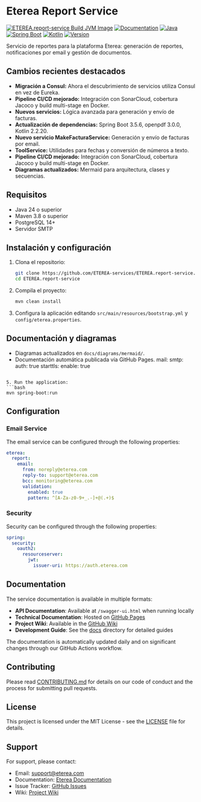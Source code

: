 # Eterea Report Service

[![ETEREA.report-service Build JVM Image](https://github.com/ETEREA-services/ETEREA.report-service/actions/workflows/maven.yml/badge.svg?branch=main)](https://github.com/ETEREA-services/ETEREA.report-service/actions/workflows/maven.yml)
[![Documentation](https://github.com/ETEREA-services/ETEREA.report-service/actions/workflows/pages.yml/badge.svg)](https://github.com/ETEREA-services/ETEREA.report-service/actions/workflows/pages.yml)
[![Java](https://img.shields.io/badge/Java-24-red.svg)](https://www.oracle.com/java/technologies/javase/jdk24-archive-downloads.html)
[![Spring Boot](https://img.shields.io/badge/Spring%20Boot-3.5.6-brightgreen.svg)](https://spring.io/projects/spring-boot)
[![Kotlin](https://img.shields.io/badge/Kotlin-2.2.20-blue.svg)](https://kotlinlang.org/)
[![Version](https://img.shields.io/badge/Version-1.3.0-blue.svg)](https://github.com/ETEREA-services/ETEREA.report-service)

Servicio de reportes para la plataforma Eterea: generación de reportes, notificaciones por email y gestión de documentos.

## Cambios recientes destacados

- **Migración a Consul:** Ahora el descubrimiento de servicios utiliza Consul en vez de Eureka.
- **Pipeline CI/CD mejorado:** Integración con SonarCloud, cobertura Jacoco y build multi-stage en Docker.
- **Nuevos servicios:** Lógica avanzada para generación y envío de facturas.
- **Actualización de dependencias:** Spring Boot 3.5.6, openpdf 3.0.0, Kotlin 2.2.20.
- **Nuevo servicio MakeFacturaService:** Generación y envío de facturas por email.
- **ToolService:** Utilidades para fechas y conversión de números a texto.
- **Pipeline CI/CD mejorado:** Integración con SonarCloud, cobertura Jacoco y build multi-stage en Docker.
- **Diagramas actualizados:** Mermaid para arquitectura, clases y secuencias.

## Requisitos

- Java 24 o superior
- Maven 3.8 o superior
- PostgreSQL 14+
- Servidor SMTP

## Instalación y configuración

1. Clona el repositorio:
   ```bash
   git clone https://github.com/ETEREA-services/ETEREA.report-service.git
   cd ETEREA.report-service
   ```
2. Compila el proyecto:
   ```bash
   mvn clean install
   ```
3. Configura la aplicación editando `src/main/resources/bootstrap.yml` y `config/eterea.properties`.

## Documentación y diagramas

- Diagramas actualizados en `docs/diagrams/mermaid/`.
- Documentación automática publicada vía GitHub Pages.
      mail:
        smtp:
          auth: true
          starttls:
            enable: true
```

5. Run the application:
```bash
mvn spring-boot:run
```

## Configuration

### Email Service

The email service can be configured through the following properties:

```yaml
eterea:
  report:
    email:
      from: noreply@eterea.com
      reply-to: support@eterea.com
      bcc: monitoring@eterea.com
      validation:
        enabled: true
        pattern: ^[A-Za-z0-9+_.-]+@(.+)$
```

### Security

Security can be configured through the following properties:

```yaml
spring:
  security:
    oauth2:
      resourceserver:
        jwt:
          issuer-uri: https://auth.eterea.com
```

## Documentation

The service documentation is available in multiple formats:

- **API Documentation**: Available at `/swagger-ui.html` when running locally
- **Technical Documentation**: Hosted on [GitHub Pages](https://eterea-services.github.io/ETEREA.report-service/)
- **Project Wiki**: Available in the [GitHub Wiki](https://github.com/ETEREA-services/ETEREA.report-service/wiki)
- **Development Guide**: See the [docs](docs/) directory for detailed guides

The documentation is automatically updated daily and on significant changes through our GitHub Actions workflow.

## Contributing

Please read [CONTRIBUTING.md](CONTRIBUTING.md) for details on our code of conduct and the process for submitting pull requests.

## License

This project is licensed under the MIT License - see the [LICENSE](LICENSE) file for details.

## Support

For support, please contact:
- Email: support@eterea.com
- Documentation: [Eterea Documentation](https://docs.eterea.com)
- Issue Tracker: [GitHub Issues](https://github.com/ETEREA-services/ETEREA.report-service/issues)
- Wiki: [Project Wiki](https://github.com/ETEREA-services/ETEREA.report-service/wiki)
